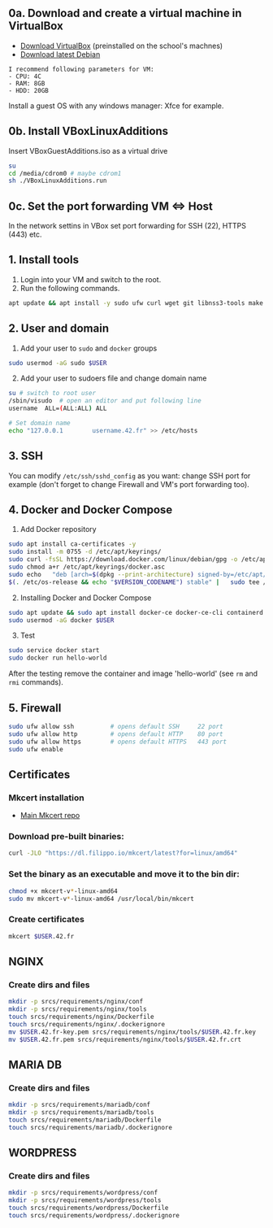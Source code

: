 ## 0a. Download and create a virtual machine in VirtualBox

- [Download VirtualBox](https://www.virtualbox.org/wiki/Downloads) (preinstalled on the school's machnes)
- [Download latest Debian](https://www.debian.org/distrib/)

```
I recommend following parameters for VM:
- CPU: 4C
- RAM: 8GB
- HDD: 20GB
```

Install a guest OS with any windows manager: Xfce for example.


## 0b. Install VBoxLinuxAdditions
Insert VBoxGuestAdditions.iso as a virtual drive 
```bash
su
cd /media/cdrom0 # maybe cdrom1
sh ./VBoxLinuxAdditions.run
```

## 0c. Set the port forwarding VM <=> Host
In the network settins in VBox set port forwarding for SSH (22), HTTPS (443) etc.




## 1. Install tools
1. Login into your VM and switch to the root.
2. Run the following commands.
```bash
apt update && apt install -y sudo ufw curl wget git libnss3-tools make net-tools zsh vim htop mc
```
## 2. User and domain
1. Add your user to ```sudo``` and ```docker``` groups
```bash
sudo usermod -aG sudo $USER

```
2. Add your user to sudoers file and change domain name
```bash
su # switch to root user
/sbin/visudo  # open an editor and put following line
username  ALL=(ALL:ALL) ALL

# Set domain name
echo "127.0.0.1        username.42.fr" >> /etc/hosts
```

## 3. SSH
You can modify ```/etc/ssh/sshd_config``` as you want: change SSH port for example (don't forget to change Firewall and VM's port forwarding too).

## 4. Docker and Docker Compose
1. Add Docker repository
```bash
sudo apt install ca-certificates -y
sudo install -m 0755 -d /etc/apt/keyrings/
sudo curl -fsSL https://download.docker.com/linux/debian/gpg -o /etc/apt/keyrings/docker.asc
sudo chmod a+r /etc/apt/keyrings/docker.asc
sudo echo   "deb [arch=$(dpkg --print-architecture) signed-by=/etc/apt/keyrings/docker.asc] https://download.docker.com/linux/debian \
$(. /etc/os-release && echo "$VERSION_CODENAME") stable" |   sudo tee /etc/apt/sources.list.d/docker.list > /dev/null
```
2. Installing Docker and Docker Compose
```bash
sudo apt update && sudo apt install docker-ce docker-ce-cli containerd.io docker-buildx-plugin docker-compose-plugin -y
sudo usermod -aG docker $USER
```
3. Test
```bash
sudo service docker start
sudo docker run hello-world
```
After the testing remove the container and image 'hello-world' (see ```rm``` and ```rmi``` commands).

## 5. Firewall
```bash
sudo ufw allow ssh          # opens default SSH     22 port
sudo ufw allow http         # opens default HTTP    80 port
sudo ufw allow https        # opens default HTTPS   443 port
sudo ufw enable
```
## Certificates
### Mkcert installation
* [Main Mkcert repo](https://github.com/FiloSottile/mkcert)

### Download pre-built binaries:
```bash
curl -JLO "https://dl.filippo.io/mkcert/latest?for=linux/amd64"
```
### Set the binary as an executable and move it to the bin dir:
```bash
chmod +x mkcert-v*-linux-amd64
sudo mv mkcert-v*-linux-amd64 /usr/local/bin/mkcert
```
### Create certificates
```bash
mkcert $USER.42.fr
```

## NGINX
### Create dirs and files
```bash
mkdir -p srcs/requirements/nginx/conf
mkdir -p srcs/requirements/nginx/tools
touch srcs/requirements/nginx/Dockerfile
touch srcs/requirements/nginx/.dockerignore
mv $USER.42.fr-key.pem srcs/requirements/nginx/tools/$USER.42.fr.key
mv $USER.42.fr.pem srcs/requirements/nginx/tools/$USER.42.fr.crt

```

## MARIA DB
### Create dirs and files
```bash
mkdir -p srcs/requirements/mariadb/conf
mkdir -p srcs/requirements/mariadb/tools
touch srcs/requirements/mariadb/Dockerfile
touch srcs/requirements/mariadb/.dockerignore
```

## WORDPRESS
### Create dirs and files
```bash
mkdir -p srcs/requirements/wordpress/conf
mkdir -p srcs/requirements/wordpress/tools
touch srcs/requirements/wordpress/Dockerfile
touch srcs/requirements/wordpress/.dockerignore
```

